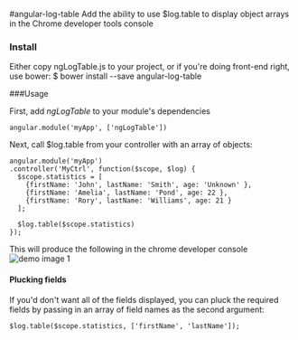 #angular-log-table
Add the ability to use $log.table to display object arrays in the Chrome developer tools console

### Install
Either copy ngLogTable.js to your project, or if you're doing front-end right, use bower:
    $ bower install --save angular-log-table

###Usage

First, add *ngLogTable* to your module's dependencies

    angular.module('myApp', ['ngLogTable'])

Next, call $log.table from your controller with an array of objects:

    angular.module('myApp')
    .controller('MyCtrl', function($scope, $log) {
      $scope.statistics = [
        {firstName: 'John', lastName: 'Smith', age: 'Unknown' },
        {firstName: 'Amelia', lastName: 'Pond', age: 22 },
        {firstName: 'Rory', lastName: 'Williams', age: 21 }
      ];

      $log.table($scope.statistics)
    });

This will produce the following in the chrome developer console
![demo image 1](http://i.imgur.com/UDl3twL.png)

#### Plucking fields
If you'd don't want all of the fields displayed, you can pluck the required fields by passing in an array of field names as the second argument:

    $log.table($scope.statistics, ['firstName', 'lastName']);

